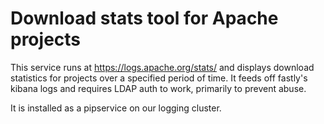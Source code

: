 # Download stats tool for Apache projects

This service runs at https://logs.apache.org/stats/ and displays download statistics for projects over a specified period of time.
It feeds off fastly's kibana logs and requires LDAP auth to work, primarily to prevent abuse.

It is installed as a pipservice on our logging cluster.
